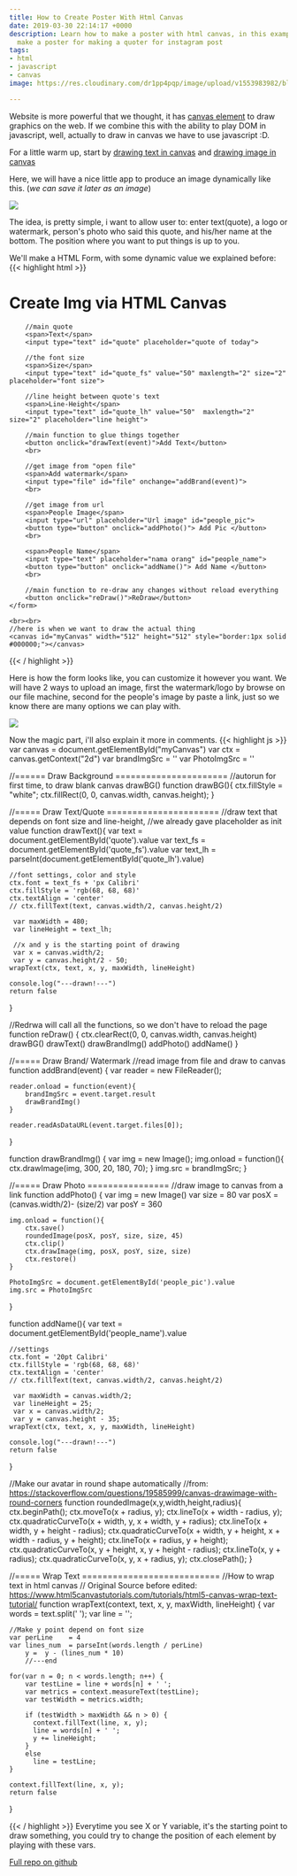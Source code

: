 ```yaml
---
title: How to Create Poster With Html Canvas
date: 2019-03-30 22:14:17 +0000
description: Learn how to make a poster with html canvas, in this example we will
  make a poster for making a quoter for instagram post
tags:
- html
- javascript
- canvas
image: https://res.cloudinary.com/dr1pp4pqp/image/upload/v1553983982/blog/poster-sample.png

---
```

Website is more powerful that we thought, it has [canvas element](https://www.w3schools.com/html/html5_canvas.asp) to draw graphics on the web. If we combine this with the ability to play DOM in javascript, well, actually to draw in canvas we have to use javascript :D.

For a little warm up, start by [drawing text in canvas](/how-to-draw-text-in-html-canvas/) and [drawing image in canvas](/how-to-draw-image-in-html-canvas/)

Here, we will have a nice little app to produce an image dynamically like this. (_we can save it later as an image_)

![](https://res.cloudinary.com/wegoatdev/image/upload/v1553983982/blog/poster-sample.png)

The idea, is pretty simple, i want to allow user to: enter text(quote), a logo or watermark, person's photo who said this quote, and his/her name at the bottom. The position where you want to put things is up to you.

We'll make a HTML Form, with some dynamic value we explained before:
{{< highlight html >}}
<form action="#" enctype="multipart/form-data">
<h1>Create Img via HTML Canvas</h1>

        //main quote
        <span>Text</span>
        <input type="text" id="quote" placeholder="quote of today">
    
        //the font size
        <span>Size</span>
        <input type="text" id="quote_fs" value="50" maxlength="2" size="2" placeholder="font size">
    
        //line height between quote's text
        <span>Line-Height</span>
        <input type="text" id="quote_lh" value="50"  maxlength="2" size="2" placeholder="line height">
    
        //main function to glue things together
        <button onclick="drawText(event)">Add Text</button>
        <br>
    
        //get image from "open file"
        <span>Add watermark</span>
        <input type="file" id="file" onchange="addBrand(event)">
        <br>
    
        //get image from url
        <span>People Image</span>
        <input type="url" placeholder="Url image" id="people_pic">
        <button type="button" onclick="addPhoto()"> Add Pic </button>
        <br>
    
        <span>People Name</span>
        <input type="text" placeholder="nama orang" id="people_name">
        <button type="button" onclick="addName()"> Add Name </button>
        <br>
    
        //main function to re-draw any changes without reload everything
        <button onclick="reDraw()">ReDraw</button>
    </form>
    
    <br><br>
    //here is when we want to draw the actual thing
    <canvas id="myCanvas" width="512" height="512" style="border:1px solid #000000;"></canvas>

{{< / highlight >}}

Here is how the form looks like, you can customize it however you want. We will have 2 ways to upload an image, first the watermark/logo by browse on our file machine, second for the people's image by paste a link, just so we know there are many options we can play with.

![](https://res.cloudinary.com/wegoatdev/image/upload/v1553985377/blog/Screen_Shot_2019-03-31_at_6.33.50_AM.png)

Now the magic part, i'll also explain it more in comments.
{{< highlight js >}}
var canvas = document.getElementById("myCanvas")
var ctx    = canvas.getContext("2d")
var brandImgSrc = ''
var PhotoImgSrc = ''

//====== Draw Background ======================
//autorun for first time, to draw blank canvas
drawBG()
function drawBG(){
ctx.fillStyle = "white";
ctx.fillRect(0, 0, canvas.width, canvas.height);
}

//===== Draw Text/Quote ======================
//draw text that depends on font size and line-height,
//we already gave placeholder as init value
function drawText(){
var text = document.getElementById('quote').value
var text_fs = document.getElementById('quote_fs').value
var text_lh = parseInt(document.getElementById('quote_lh').value)

    //font settings, color and style
    ctx.font = text_fs + 'px Calibri'
    ctx.fillStyle = 'rgb(68, 68, 68)'
    ctx.textAlign = 'center'
    // ctx.fillText(text, canvas.width/2, canvas.height/2)
    
     var maxWidth = 480;
     var lineHeight = text_lh;
    
     //x and y is the starting point of drawing
     var x = canvas.width/2;
     var y = canvas.height/2 - 50;
    wrapText(ctx, text, x, y, maxWidth, lineHeight)
    
    console.log("---drawn!---")
    return false

}

//Redrwa will call all the functions, so we don't have to reload the page
function reDraw() {
ctx.clearRect(0, 0, canvas.width, canvas.height)
drawBG()
drawText()
drawBrandImg()
addPhoto()
addName()
}

//===== Draw Brand/ Watermark
//read image from file and draw to canvas
function addBrand(event) {
var reader = new FileReader();

    reader.onload = function(event){
        brandImgSrc = event.target.result
        drawBrandImg()
    }
    
    reader.readAsDataURL(event.target.files[0]);

}

function drawBrandImg() {
var img = new Image();
img.onload = function(){
ctx.drawImage(img, 300, 20, 180, 70);
}
img.src = brandImgSrc;
}

//===== Draw Photo ================
//draw image to canvas from a link
function addPhoto() {
var img = new Image()
var size = 80
var posX = (canvas.width/2)- (size/2)
var posY = 360

    img.onload = function(){
        ctx.save()
        roundedImage(posX, posY, size, size, 45)
        ctx.clip()
        ctx.drawImage(img, posX, posY, size, size)
        ctx.restore()
    }
    
    PhotoImgSrc = document.getElementById('people_pic').value
    img.src = PhotoImgSrc

}

function addName(){
var text = document.getElementById('people_name').value

    //settings
    ctx.font = '20pt Calibri'
    ctx.fillStyle = 'rgb(68, 68, 68)'
    ctx.textAlign = 'center'
    // ctx.fillText(text, canvas.width/2, canvas.height/2)
    
     var maxWidth = canvas.width/2;
     var lineHeight = 25;
     var x = canvas.width/2;
     var y = canvas.height - 35;
    wrapText(ctx, text, x, y, maxWidth, lineHeight)
    
    console.log("---drawn!---")
    return false

}

//Make our avatar in round shape automatically
//from: https://stackoverflow.com/questions/19585999/canvas-drawimage-with-round-corners
function roundedImage(x,y,width,height,radius){
ctx.beginPath();
ctx.moveTo(x + radius, y);
ctx.lineTo(x + width - radius, y);
ctx.quadraticCurveTo(x + width, y, x + width, y + radius);
ctx.lineTo(x + width, y + height - radius);
ctx.quadraticCurveTo(x + width, y + height, x + width - radius, y + height);
ctx.lineTo(x + radius, y + height);
ctx.quadraticCurveTo(x, y + height, x, y + height - radius);
ctx.lineTo(x, y + radius);
ctx.quadraticCurveTo(x, y, x + radius, y);
ctx.closePath();
}

//===== Wrap Text  ===========================
//How to wrap text in html canvas
// Original Source before edited: https://www.html5canvastutorials.com/tutorials/html5-canvas-wrap-text-tutorial/
function wrapText(context, text, x, y, maxWidth, lineHeight) {
var words = text.split(' ');
var line = '';

    //Make y point depend on font size
    var perLine    = 4
    var lines_num  = parseInt(words.length / perLine)
        y =  y - (lines_num * 10)
        //---end
    
    for(var n = 0; n < words.length; n++) {
        var testLine = line + words[n] + ' ';
        var metrics = context.measureText(testLine);
        var testWidth = metrics.width;
    
        if (testWidth > maxWidth && n > 0) {
          context.fillText(line, x, y);
          line = words[n] + ' ';
          y += lineHeight;
        }
        else
          line = testLine;
    }
    
    context.fillText(line, x, y);
    return false

}

{{< / highlight >}}
Everytime you see X or Y variable, it's the starting point to draw something, you could try to change the position of each element by playing with these vars.

[Full repo on github](https://github.com/wegoatdev/canvas-poster-quote)